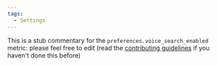 ```yaml
---
tags:
  - Settings
---
```


This is a stub commentary for the `preferences.voice_search_enabled` metric: please feel free to edit (read the
[contributing guidelines](https://github.com/mozilla/glean-annotations/blob/main/CONTRIBUTING.md)
if you haven't done this before)
